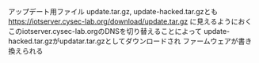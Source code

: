アップデート用ファイル
update.tar.gz, update-hacked.tar.gzとも
https://iotserver.cysec-lab.org/download/update.tar.gz
に見えるようにおく
このiotserver.cysec-lab.orgのDNSを切り替えることによって
update-hacked.tar.gzがupdatar.tar.gzとしてダウンロードされ
ファームウェアが書き換えられる
